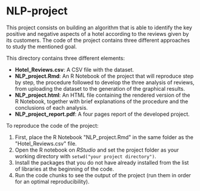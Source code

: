 # NLP-project

This project consists on building an algorithm that is able to identify the key positive and negative aspects of a hotel according to the reviews given by its customers. The code of the project contains three different approaches to study the mentioned goal. 

This directory contains three different elements:
* **Hotel_Reviews.csv**: A CSV file with the dataset.
* **NLP_project.Rmd**: An R Notebook of the project that will reproduce step by step, the procedure followed to develop the three analysis of reviews, from uploading the dataset to the generation of the graphical results.
* **NLP_project.html**: An HTML file containing the rendered version of the R Notebook, together with brief explanations of the procedure and the conclusions of each analysis.
* **NLP_project_report.pdf**: A four pages report of the developed project.

To reproduce the code of the project:
1. First, place the R Notebook "NLP_project.Rmd" in the same folder as the "Hotel_Reviews.csv" file.
2. Open the R notebook on _RStudio_ and set the project folder as your working directory with `setwd("your project directory")`.
3. Install the packages that you do not have already installed from the list of libraries at the beginning of the code.
4. Run the code chunks to see the output of the project (run them in order for an optimal reproducibility). 
